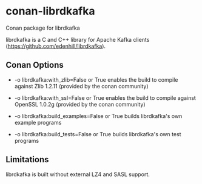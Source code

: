 # conan-librdkafka

Conan package for librdkafka

librdkafka is a C and C++ library for Apache Kafka clients
(https://github.com/edenhill/librdkafka).

## Conan Options

* -o librdkafka:with_zlib=False or True
enables the build to compile against Zlib 1.2.11 (provided by the conan community)

* -o librdkafka:with_ssl=False or True
enables the build to compile against OpenSSL 1.0.2g (provided by the conan community)

* -o librdkafka:build_examples=False or True 
builds librdkafka's own example programs

* -o librdkafka:build_tests=False or True
builds librdkafka's own test programs

## Limitations

librdkafka is built without external LZ4 and SASL support.
